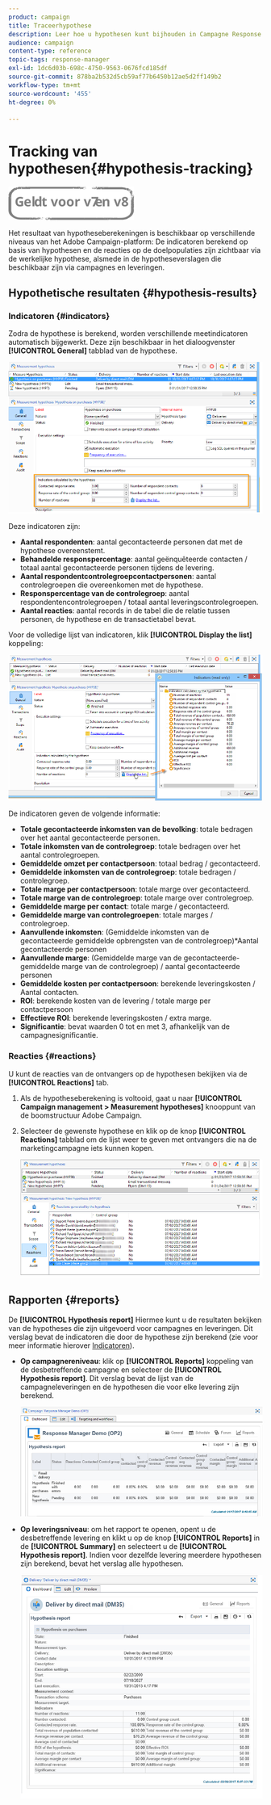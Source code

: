```yaml
---
product: campaign
title: Traceerhypothese
description: Leer hoe u hypothesen kunt bijhouden in Campagne Response Manager
audience: campaign
content-type: reference
topic-tags: response-manager
exl-id: 1dc6d03b-698c-4750-9563-0676fcd185df
source-git-commit: 878ba2b532d5cb59af77b6450b12ae5d2ff149b2
workflow-type: tm+mt
source-wordcount: '455'
ht-degree: 0%

---
```


# Tracking van hypothesen{#hypothesis-tracking}

![](../../assets/common.svg)

Het resultaat van hypotheseberekeningen is beschikbaar op verschillende niveaus van het Adobe Campaign-platform: De indicatoren berekend op basis van hypothesen en de reacties op de doelpopulaties zijn zichtbaar via de werkelijke hypothese, alsmede in de hypotheseverslagen die beschikbaar zijn via campagnes en leveringen.

## Hypothetische resultaten {#hypothesis-results}

### Indicatoren {#indicators}

Zodra de hypothese is berekend, worden verschillende meetindicatoren automatisch bijgewerkt. Deze zijn beschikbaar in het dialoogvenster **[!UICONTROL General]** tabblad van de hypothese.

![](assets/response_hypothesis_delivery_example_010.png)

Deze indicatoren zijn:

* **Aantal respondenten**: aantal gecontacteerde personen dat met de hypothese overeenstemt.
* **Behandelde responspercentage**: aantal geënquêteerde contacten / totaal aantal gecontacteerde personen tijdens de levering.
* **Aantal respondentcontrolegroepcontactpersonen**: aantal controlegroepen die overeenkomen met de hypothese.
* **Responspercentage van de controlegroep**: aantal respondentencontrolegroepen / totaal aantal leveringscontrolegroepen.
* **Aantal reacties**: aantal records in de tabel die de relatie tussen personen, de hypothese en de transactietabel bevat.

Voor de volledige lijst van indicatoren, klik **[!UICONTROL Display the list]** koppeling:

![](assets/response_hypothesis_indicators_002.png)

De indicatoren geven de volgende informatie:

* **Totale gecontacteerde inkomsten van de bevolking**: totale bedragen over het aantal gecontacteerde personen.
* **Totale inkomsten van de controlegroep**: totale bedragen over het aantal controlegroepen.
* **Gemiddelde omzet per contactpersoon**: totaal bedrag / gecontacteerd.
* **Gemiddelde inkomsten van de controlegroep**: totale bedragen / controlegroep.
* **Totale marge per contactpersoon**: totale marge over gecontacteerd.
* **Totale marge van de controlegroep**: totale marge over controlegroep.
* **Gemiddelde marge per contact**: totale marge / gecontacteerd.
* **Gemiddelde marge van controlegroepen**: totale marges / controlegroep.
* **Aanvullende inkomsten**: (Gemiddelde inkomsten van de gecontacteerde gemiddelde opbrengsten van de controlegroep)&#42;Aantal gecontacteerde personen
* **Aanvullende marge**: (Gemiddelde marge van de gecontacteerde-gemiddelde marge van de controlegroep) / aantal gecontacteerde personen
* **Gemiddelde kosten per contactpersoon**: berekende leveringskosten / Aantal contacten.
* **ROI**: berekende kosten van de levering / totale marge per contactpersoon
* **Effectieve ROI**: berekende leveringskosten / extra marge.
* **Significantie**: bevat waarden 0 tot en met 3, afhankelijk van de campagnesignificantie.

### Reacties {#reactions}

U kunt de reacties van de ontvangers op de hypothesen bekijken via de **[!UICONTROL Reactions]** tab.

1. Als de hypotheseberekening is voltooid, gaat u naar **[!UICONTROL Campaign management > Measurement hypotheses]** knooppunt van de boomstructuur Adobe Campaign.
1. Selecteer de gewenste hypothese en klik op de knop **[!UICONTROL Reactions]** tabblad om de lijst weer te geven met ontvangers die na de marketingcampagne iets kunnen kopen.

   ![](assets/response_hypothesis_reactions_001.png)

## Rapporten {#reports}

De **[!UICONTROL Hypothesis report]** Hiermee kunt u de resultaten bekijken van de hypotheses die zijn uitgevoerd voor campagnes en leveringen. Dit verslag bevat de indicatoren die door de hypothese zijn berekend (zie voor meer informatie hierover [Indicatoren](#indicators)).

* **Op campagnereniveau**: klik op **[!UICONTROL Reports]** koppeling van de desbetreffende campagne en selecteer de **[!UICONTROL Hypothesis report]**. Dit verslag bevat de lijst van de campagneleveringen en de hypothesen die voor elke levering zijn berekend.

   ![](assets/response_hypothesis_campaign_report_001.png)

* **Op leveringsniveau**: om het rapport te openen, opent u de desbetreffende levering en klikt u op de knop **[!UICONTROL Reports]** in de **[!UICONTROL Summary]** en selecteert u de **[!UICONTROL Hypothesis report]**. Indien voor dezelfde levering meerdere hypothesen zijn berekend, bevat het verslag alle hypothesen.

   ![](assets/response_hypothesis_delivery_report_001.png)
